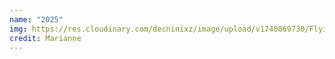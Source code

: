 ```yaml
---
name: "2025"
img: https://res.cloudinary.com/decninixz/image/upload/v1740069730/FlyingRED_kqim0b.png
credit: Marianne
---
```


